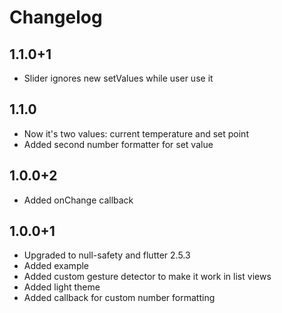 # Changelog

## 1.1.0+1

  - Slider ignores new setValues while user use it

## 1.1.0

  - Now it's two values: current temperature and set point
  - Added second number formatter for set value

## 1.0.0+2

  - Added onChange callback

## 1.0.0+1

  - Upgraded to null-safety and flutter 2.5.3
  - Added example
  - Added custom gesture detector to make it work in list views
  - Added light theme
  - Added callback for custom number formatting

  
